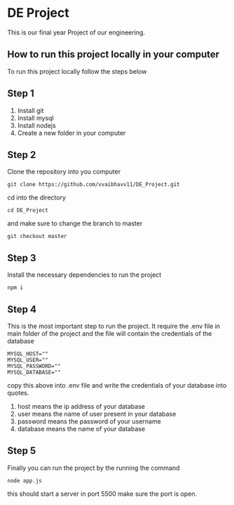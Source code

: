 # DE Project

This is our final year Project of our engineering.

## How to run this project locally in your computer

To run this project locally follow the steps below

## Step 1

1. Install git
2. Install mysql
3. Install nodejs
4. Create a new folder in your computer

## Step 2

Clone the repository into you computer
```
git clone https://github.com/vvaibhavv11/DE_Project.git
```
cd into the directory
```
cd DE_Project
```
and make sure to change the branch to master
```
git checkout master
```

## Step 3

Install the necessary dependencies to run the project
```
npm i
```

## Step 4

This is the most important step to run the project. It require the .env file in main folder of the project and the file will contain the credentials of the database
```
MYSQL_HOST=""
MYSQL_USER=""
MYSQL_PASSWORD=""
MYSQL_DATABASE=""
```
copy this above into .env file and write the credentials of your database into quotes.
1. host means the ip address of your database
2. user means the name of user present in your database
3. password means the password of your username
4. database means the name of your database

## Step 5

Finally you can run the project by the running the command
```
node app.js 
```
this should start a server in port 5500 make sure the port is open.
